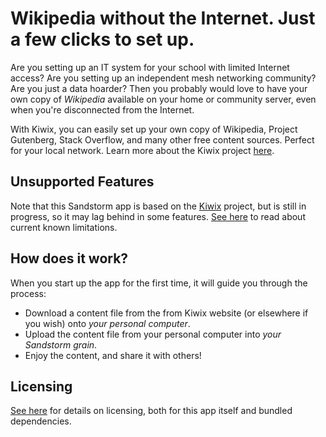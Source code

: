 # Wikipedia without the Internet. Just a few clicks to set up.

Are you setting up an IT system for your school with limited Internet access? Are you setting up an independent mesh networking community? Are you just a data hoarder? Then you probably would love to have your own copy of *Wikipedia* available on your home or community server, even when you're disconnected from the Internet.

With Kiwix, you can easily set up your own copy of Wikipedia, Project Gutenberg, Stack Overflow, and many other free content sources. Perfect for your local network. Learn more about the Kiwix project [here](http://kiwix.org).

## Unsupported Features

Note that this Sandstorm app is based on the [Kiwix](http://kiwix.org) project, but is still in progress, so it may lag behind in some features. [See here](https://github.com/orblivion/KiwixSandstorm/blob/release/known_limitations.md) to read about current known limitations.

## How does it work?

When you start up the app for the first time, it will guide you through the process:

* Download a content file from the from Kiwix website (or elsewhere if you wish) onto _your personal computer_.
* Upload the content file from your personal computer into _your Sandstorm grain_.
* Enjoy the content, and share it with others!

## Licensing

[See here](https://github.com/orblivion/KiwixSandstorm/blob/release/README.md#license) for details on licensing, both for this app itself and bundled dependencies.
